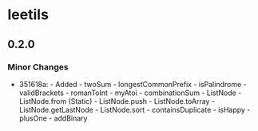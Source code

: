 # leetils

## 0.2.0

### Minor Changes

- 351618a: - Added - twoSum - longestCommonPrefix - isPalindrome - validBrackets - romanToInt - myAtoi - combinationSum - ListNode - ListNode.from (Static) - ListNode.push - ListNode.toArray - ListNode.getLastNode - ListNode.sort - containsDuplicate - isHappy - plusOne - addBinary
